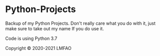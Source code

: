 # Python-Projects

Backup of my Python Projects. Don't really care what you do with it, just make sure to take out my name If you do use it.

Code is using Python 3.7

Copyright © 2020-2021 LMFAO
